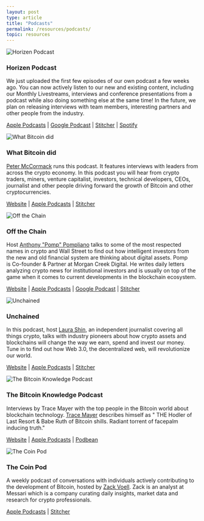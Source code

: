 ```yaml
---
layout: post
type: article
title: "Podcasts"
permalink: /resources/podcasts/
topic: resources
---
```



![Horizen Podcast](https://secureimg.stitcher.com/feedimagesplain328/367125.jpg)

<h3 class="text-center">Horizen Podcast</h3>

We just uploaded the first few episodes of our own podcast a few weeks ago. You can now actively listen to our new and existing content, including our Monthly Livestreams, interviews and conference presentations from a podcast while also doing something else at the same time! In the future, we plan on releasing interviews with team members, interesting partners and other people from the industry.

<p class="text-center mb-5">
    <a href="https://itunes.apple.com/at/podcast/horizen/id1451532930?l=en&mt=2" target="_blank">Apple Podcasts</a> | 
    <a href="https://play.google.com/music/listen#/ps/Igdazc3uwlcwek7dsbmfxcnenq4" target="_blank">Google Podcast</a> | 
    <a href="https://www.stitcher.com/podcast/horizen" target="_blank">Stitcher</a> | 
    <a href="https://open.spotify.com/show/19QEuU6YL0gtr0Z49X7GmY" target="_blank">Spotify</a>
</p>


![What Bitcoin did](https://secureimg.stitcher.com/feedimagesplain328/159159.jpg)

<h3 class="text-center">What Bitcoin did</h3>

[Peter McCormack](https://twitter.com/PeterMcCormack) runs this podcast. It features interviews with leaders from across the crypto economy. In this podcast you will hear from crypto traders, miners, venture capitalist, investors, technical developers, CEOs, journalist and other people driving forward the growth of Bitcoin and other cryptocurrencies.

<p class="text-center mb-5">
    <a href="https://www.whatbitcoindid.com/" target="_blank">Website</a> | 
    <a href="https://itunes.apple.com/at/podcast/the-what-bitcoin-did-podcast/id1317356120?l=en&mt=2" target="_blank">Apple Podcasts</a> | 
    <a href="https://www.stitcher.com/podcast/what-bitcoin-did" target="_blank">Stitcher</a>
</p>


![Off the Chain](https://is3-ssl.mzstatic.com/image/thumb/Music128/v4/53/37/6d/53376dd3-801b-3eb1-2f8a-806d8f190257/source/1200x630bb.jpg)

<h3 class="text-center">Off the Chain</h3>

Host [Anthony "Pomp" Pompliano](https://twitter.com/APompliano) talks to some of the most respected names in crypto and Wall Street to find out how intelligent investors from the new and old financial system are thinking about digital assets. Pomp is Co-founder & Partner at Morgan Creek Digital. He writes daily letters analyzing crypto news for institutional investors and is usually on top of the game when it comes to current developments in the blockchain ecosystem.

<p class="text-center mb-5">
    <a href="https://offthechain.libsyn.com/" target="_blank">Website</a> | 
    <a href="https://itunes.apple.com/at/podcast/off-the-chain/id1434060078?l=en&mt=2" target="_blank">Apple Podcasts</a> | 
    <a href="https://www.google.com/podcasts?feed=aHR0cDovL29mZnRoZWNoYWluLmxpYnN5bi5jb20vcnNz" target="_blank">Google Podcast</a> | 
    <a href="https://www.stitcher.com/podcast/blockworks-group/off-the-chain" target="_blank">Stitcher</a>
</p>


![Unchained](https://i1.sndcdn.com/avatars-000359576747-qmfxcm-t500x500.jpg)

<h3 class="text-center">Unchained</h3>

In this podcast, host [Laura Shin](https://twitter.com/laurashin), an independent journalist covering all things crypto, talks with industry pioneers about how crypto assets and blockchains will change the way we earn, spend and invest our money. Tune in to find out how Web 3.0, the decentralized web, will revolutionize our world.

<p class="text-center mb-5">
    <a href="https://unchainedpodcast.com/" target="_blank">Website</a> | 
    <a href="https://itunes.apple.com/at/podcast/unchained-your-no-hype-resource-for-all-things-crypto/id1123922160?l=en&mt=2" target="_blank">Apple Podcasts</a> | 
    <a href="https://www.stitcher.com/podcast/forbes-podcast-network/unchained-big-ideas-from-the-worlds-of-blockchain-and-fintech" target="_blank">Stitcher</a>
</p>


![The Bitcoin Knowledge Podcast](https://www.bitcoin.kn/img/bitcoin-knowledge-podcast.jpg)

<h3 class="text-center mb-5">The Bitcoin Knowledge Podcast</h3>

Interviews by Trace Mayer with the top people in the Bitcoin world about blockchain technology. [Trace Mayer](https://twitter.com/TraceMayer) describes himself as " THE Hodler of Last Resort & Babe Ruth of Bitcoin shills. Radiant torrent of facepalm inducing truth."

<p class="text-center">
    <a href="https://www.bitcoin.kn/" target="_blank">Website</a> | 
    <a href="https://itunes.apple.com/at/podcast/the-bitcoin-knowledge-podcast/id301670981?l=en&mt=2" target="_blank">Apple Podcasts</a> | 
    <a href="https://www.podbean.com/podcast-detail/mrvih-3a3df/Podcast-%E2%80%93-The-Bitcoin-Knowledge-Podcast" target="_blank">Podbean</a>
</p>


![The Coin Pod](https://secureimg.stitcher.com/feedimagesplain328/173867.jpg)

<h3 class="text-center mb-5">The Coin Pod</h3>

A weekly podcast of conversations with individuals actively contributing to the development of Bitcoin, hosted by [Zack Voell](https://twitter.com/zackvoell). Zack is an analyst at Messari which is a company curating daily insights, market data and research for crypto professionals.

<p class="text-center">
    <a href="https://itunes.apple.com/at/podcast/the-coin-pod/id1350143328?l=en&mt=2" target="_blank">Apple Podcasts</a> | 
    <a href="https://www.stitcher.com/podcast/the-coin-pod" target="_blank">Stitcher</a>
</p>

